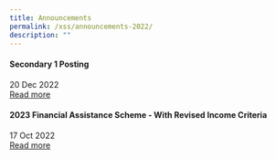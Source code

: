 ```yaml
---
title: Announcements
permalink: /xss/announcements-2022/
description: ""
---
```

#### Secondary 1 Posting

20 Dec 2022 <br>
[Read more](https://sites.google.com/xinminss.edu.sg/e-registration-sec-1-2023/home)

#### 2023 Financial Assistance Scheme - With Revised Income Criteria

17 Oct 2022 <br>
[Read more](/xss/announcements/2023-financial-assistance-scheme-with-revised-income-criteria)